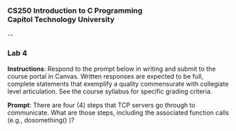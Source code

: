 ### CS250 Introduction to C Programming<br> Capitol Technology University
--
### Lab 4<br>

**Instructions**: Respond to the prompt below in writing and submit to the course portal in Canvas. Written responses are expected to be full, complete statements that exemplify a quality commensurate with collegiate level articulation. See the course syllabus for specific grading criteria.

**Prompt**: There are four (4) steps that TCP servers go through to communicate. What are those steps, including the associated function calls (e.g., dosomething() )?